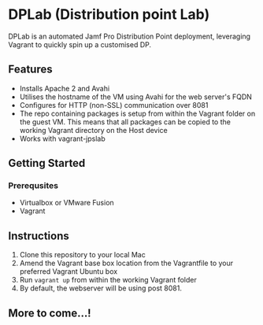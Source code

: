 # DPLab (Distribution point Lab)

DPLab is an automated Jamf Pro Distribution Point deployment, leveraging Vagrant to quickly spin up a customised DP.

## Features

- Installs Apache 2 and Avahi
- Utilises the hostname of the VM using Avahi for the web server's FQDN
- Configures for HTTP (non-SSL) communication over 8081
- The repo containing packages is setup from within the Vagrant folder on the guest VM. This means that all packages can be copied to the working Vagrant directory on the Host device
- Works with vagrant-jpslab

## Getting Started

### Prerequsites

- Virtualbox or VMware Fusion
- Vagrant

## Instructions

1. Clone this repository to your local Mac
2. Amend the Vagrant base box location from the Vagrantfile to your preferred Vagrant Ubuntu box
3. Run `vagrant up` from within the working Vagrant folder
4. By default, the webserver will be using post 8081. 

## More to come...!
